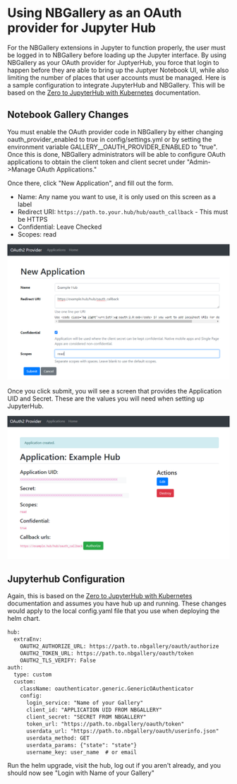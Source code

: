 # Using NBGallery as an OAuth provider for Jupyter Hub

For the NBGallery  extensions in Jupyter to function properly, the user must be
logged in to NBGallery before loading up the Jupyter interface.  By using
NBGallery as your OAuth provider for JuptyerHub, you force that login to happen
before they are able to bring up the Juptyer Notebook UI, while also limiting
the number of places that user accounts must be managed.  Here is a sample
configuration to integrate JupyterHub and NBGallery.  This will be based on the
[Zero to JupyterHub with Kubernetes](https://zero-to-jupyterhub.readthedocs.io/en/latest/) documentation.

## Notebook Gallery Changes
You must enable the OAuth provider code in NBGallery by either changing
oauth_provider_enabled to true in config/settings.yml or by setting the
environment variable GALLERY__OAUTH_PROVIDER_ENABLED to "true".  Once this is
done, NBGallery administrators will be able to configure OAuth applications to
obtain the client token and client secret under "Admin->Manage OAuth
Applications."

Once there, click "New Application", and fill out the form.
 - Name: Any name you want to use, it is only used on this screen as a label
 - Redirect URI: `https://path.to.your.hub/hub/oauth_callback` - This must be HTTPS
 - Confidential: Leave Checked
 - Scopes: read

![Screenshot of Application Info in OAuth Configuration](images/oauth_new_application.png?raw=true)

Once you click submit, you will see a screen that provides the Application UID
and Secret.  These are the values you will need when setting up JupyterHub.

![Screenshot of Application Info in OAuth Configuration](images/oauth_example_hub.png?raw=true)

## Jupyterhub Configuration
Again, this is based on the [Zero to JupyterHub with Kubernetes](https://zero-to-jupyterhub.readthedocs.io/en/latest/) documentation and assumes you
have hub up and running.  These changes would apply to the local config.yaml
file that you use when deploying the helm chart.

```
hub:
  extraEnv:
    OAUTH2_AUTHORIZE_URL: https://path.to.nbgallery/oauth/authorize
    OAUTH2_TOKEN_URL: https://path.to.nbgallery/oauth/token
    OAUTH2_TLS_VERIFY: False
auth:
  type: custom
  custom:
    className: oauthenticator.generic.GenericOAuthenticator
    config:
      login_service: "Name of your Gallery"
      client_id: "APPLICATION UID FROM NBGALLERY"
      client_secret: "SECRET FROM NBGALLERY"
      token_url: "https://path.to.nbgallery/oauth/token"
      userdata_url: "https://path.to.nbgallery/oauth/userinfo.json"
      userdata_method: GET
      userdata_params: {"state": "state"}
      username_key: user_name  # or email
```

Run the helm upgrade, visit the hub, log out if you aren't already, and you should now see "Login with Name of your Gallery"
